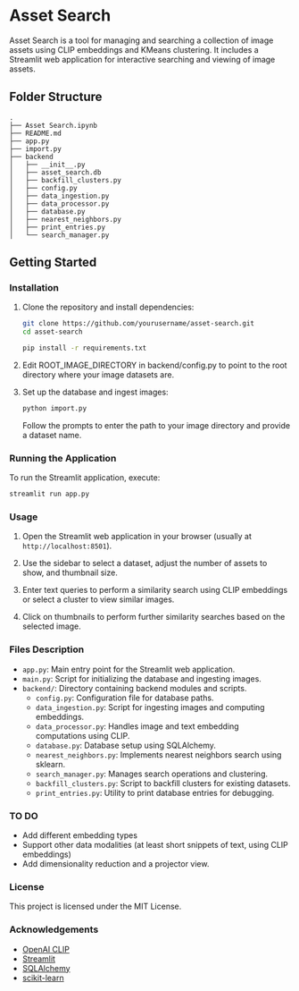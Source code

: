 
# Asset Search

Asset Search is a tool for managing and searching a collection of image assets using CLIP embeddings and KMeans clustering. It includes a Streamlit web application for interactive searching and viewing of image assets.

## Folder Structure

```
.
├── Asset Search.ipynb
├── README.md
├── app.py
├── import.py
├── backend
│   ├── __init__.py
│   ├── asset_search.db
│   ├── backfill_clusters.py
│   ├── config.py
│   ├── data_ingestion.py
│   ├── data_processor.py
│   ├── database.py
│   ├── nearest_neighbors.py
│   ├── print_entries.py
│   └── search_manager.py
```

## Getting Started

### Installation

1. Clone the repository and install dependencies:
   ```bash
   git clone https://github.com/yourusername/asset-search.git
   cd asset-search
   ```
    ```bash
    pip install -r requirements.txt
    ```   

2. Edit ROOT_IMAGE_DIRECTORY in backend/config.py to point to the root directory where your image datasets are. 

3. Set up the database and ingest images:
   ```bash
   python import.py
   ```
   Follow the prompts to enter the path to your image directory and provide a dataset name.

### Running the Application

To run the Streamlit application, execute:

```bash
streamlit run app.py
```

### Usage

1. Open the Streamlit web application in your browser (usually at `http://localhost:8501`).

2. Use the sidebar to select a dataset, adjust the number of assets to show, and thumbnail size.

3. Enter text queries to perform a similarity search using CLIP embeddings or select a cluster to view similar images.

4. Click on thumbnails to perform further similarity searches based on the selected image.

### Files Description

- `app.py`: Main entry point for the Streamlit web application.
- `main.py`: Script for initializing the database and ingesting images.
- `backend/`: Directory containing backend modules and scripts.
  - `config.py`: Configuration file for database paths.
  - `data_ingestion.py`: Script for ingesting images and computing embeddings.
  - `data_processor.py`: Handles image and text embedding computations using CLIP.
  - `database.py`: Database setup using SQLAlchemy.
  - `nearest_neighbors.py`: Implements nearest neighbors search using sklearn.
  - `search_manager.py`: Manages search operations and clustering.
  - `backfill_clusters.py`: Script to backfill clusters for existing datasets.
  - `print_entries.py`: Utility to print database entries for debugging.

### TO DO

- Add different embedding types
- Support other data modalities (at least short snippets of text, using CLIP embeddings)
- Add dimensionality reduction and a projector view.

### License

This project is licensed under the MIT License.

### Acknowledgements

- [OpenAI CLIP](https://github.com/openai/CLIP)
- [Streamlit](https://streamlit.io/)
- [SQLAlchemy](https://www.sqlalchemy.org/)
- [scikit-learn](https://scikit-learn.org/)

